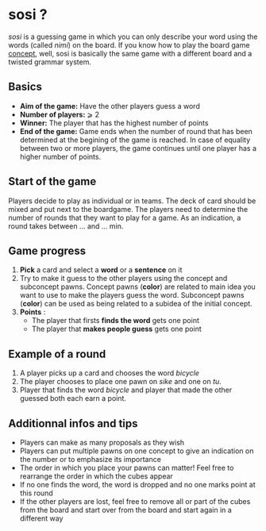 # sosi ?

*sosi* is a guessing game in which you can only describe your word using the words (called *nimi*) on the board.
If you know how to play the board game [concept](https://en.wikipedia.org/wiki/Concept_(board_game)), well, sosi is basically the same game with a different board and a twisted grammar system.

## Basics
- **Aim of the game:** Have the other players guess a word 
- **Number of players:** ⩾ 2
- **Winner:** The player that has the highest number of points
- **End of the game:** Game ends when the number of round that has been determined at the begining of the game is reached. In case of equality between two or more players, the game continues until one player has a higher number of points.

## Start of the game
Players decide to play as individual or in teams. The deck of card should be mixed and put next to the boardgame. The players need to determine the number of rounds that they want to play for a game. As an indication, a round takes between ... and ... min.

## Game progress
1. **Pick** a card and select a  **word** or a **sentence** on it
2.  Try to make it guess to the other players using the concept and subconcept pawns. Concept pawns (**color**) are related to main idea you want to use to make the players guess the word. Subconcept pawns (**color**) can be used as being related to a subidea of the initial concept.
3.  **Points** :
    -   The player that firsts **finds the word** gets one point
    -  The player that **makes people guess** gets one point
  

## Example of a round

1.  A player picks up a card and chooses the word *bicycle*
2.  The player chooses to place one pawn on *sike* and one on *tu*.
3.  Player that finds the word *bicycle* and player that made the other guessed both each earn a point.

## Additionnal infos and tips 
- Players can make as many proposals as they wish
- Players can put multiple pawns on one concept to give an indication on the number or to emphasize its importance
- The order in which you place your pawns can matter!
Feel free to rearrange the order in which the cubes appear
- If no one finds the word, the word is dropped and no one marks point at this round
- If the other players are lost, feel free to remove all or part of the cubes from the board and start over from the board and start again in a different way
